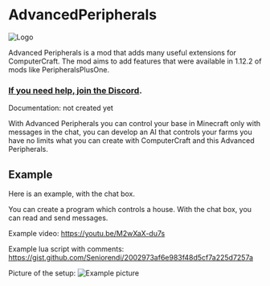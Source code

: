 # AdvancedPeripherals

![Logo](https://srendi.de/wp-content/uploads/2020/12/cooltext372542169478409.png "Logo")

Advanced Peripherals is a mod that adds many useful extensions for ComputerCraft. The mod aims to add features that were available in 1.12.2 of mods like PeripheralsPlusOne.

### [If you need help, join the Discord](https://discord.srendi.de/ "Join the discord").

Documentation: not created yet

With Advanced Peripherals you can control your base in Minecraft only with messages in the chat, you can develop an AI that controls your farms you have no limits what you can create with ComputerCraft and this Advanced Peripherals.

## Example 

Here is an example, with the chat box.

You can create a program which controls a house. With the chat box, you can read and send messages.

Example video: https://youtu.be/M2wXaX-du7s

Example lua script with comments: https://gist.github.com/Seniorendi/2002973af6e983f48d5cf7a225d7257a

Picture of the setup: ![Example picture](https://srendi.de/wp-content/uploads/2020/12/2020-12-28_17.28.26.png "Example picture")
